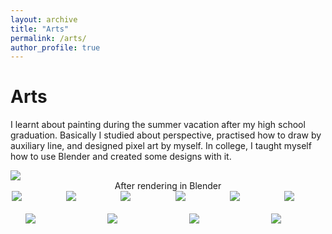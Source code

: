 ```yaml
---
layout: archive
title: "Arts"
permalink: /arts/
author_profile: true
---
```

<h1 class="page__title">Arts</h1>
<p>
    I learnt about painting during the summer vacation after my high school graduation. Basically I studied about perspective, practised how to draw by auxiliary line, and designed pixel art by myself. In college, I taught myself how to use Blender and created some designs with it.
</p>
<style>
    .paintingsImgWrap{
        display: flex;
        flex-wrap: wrap;
        align-items: center;
        justify-content: space-around;
        gap: 20px;
    }
    .paintingsImgWrap img {
        max-width: 350px;
        min-width: 64px;
    }
    #blender{
        display: inline-block;
        width: 100%; 
        margin: 0 auto; 
        text-align: center;
    }
</style>
<img src="http://jinjinhe2001.github.io/images/painting/car1.jpg" >
<span id="blender">After rendering in Blender</span>
<div class="paintingsImgWrap">
    <img src="http://jinjinhe2001.github.io/images/arts/carModel.png" >
    <img src="http://jinjinhe2001.github.io/images/arts/cupsModel.png" >
    <img src="http://jinjinhe2001.github.io/images/painting/cups.png" >
    <img src="http://jinjinhe2001.github.io/images/painting/3dv.jpg" >
    <img src="http://jinjinhe2001.github.io/images/painting/anime1.jpg" >
    <img src="http://jinjinhe2001.github.io/images/painting/c1.png" >
    <img src="http://jinjinhe2001.github.io/images/painting/c2.png" >
    <img src="http://jinjinhe2001.github.io/images/painting/character-jump.png" >
    <img src="http://jinjinhe2001.github.io/images/painting/character-stand.png" >
    <img src="http://jinjinhe2001.github.io/images/painting/line.jpg" >
</div>